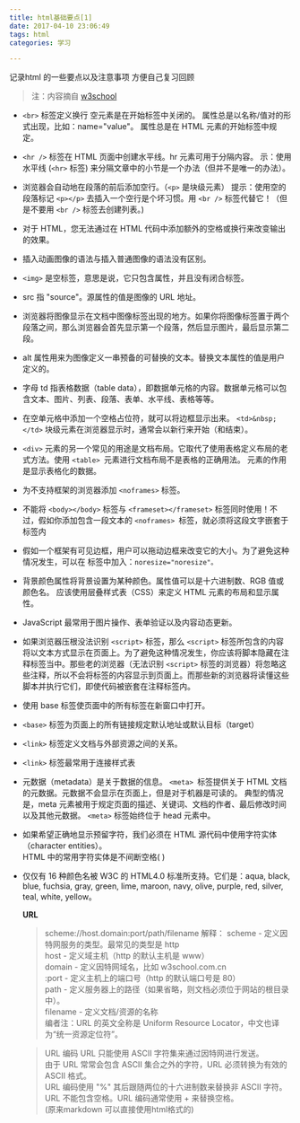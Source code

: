 ```yaml
---
title: html基础要点[1]
date: 2017-04-10 23:06:49
tags: html
categories: 学习

---
```


记录html 的一些要点以及注意事项
方便自己复习回顾  
<!--more-->
> 注：内容摘自 [w3school](http://www.w3school.com.cn/)  



- `<br>` 标签定义换行
空元素是在开始标签中关闭的。
属性总是以名称/值对的形式出现，比如：name="value"。
属性总是在 HTML 元素的开始标签中规定。

- `<hr />` 标签在 HTML 页面中创建水平线。hr 元素可用于分隔内容。
示：使用水平线 (`<hr>` 标签) 来分隔文章中的小节是一个办法（但并不是唯一的办法）。

- 浏览器会自动地在段落的前后添加空行。（`<p>` 是块级元素）
提示：使用空的段落标记 `<p></p>` 去插入一个空行是个坏习惯。用 `<br />` 标签代替它！（但是不要用 `<br />` 标签去创建列表。)

- 对于 HTML，您无法通过在 HTML 代码中添加额外的空格或换行来改变输出的效果。

- 插入动画图像的语法与插入普通图像的语法没有区别。

- `<img>` 是空标签，意思是说，它只包含属性，并且没有闭合标签。

- src 指 "source"。源属性的值是图像的 URL 地址。

- 浏览器将图像显示在文档中图像标签出现的地方。如果你将图像标签置于两个段落之间，那么浏览器会首先显示第一个段落，然后显示图片，最后显示第二段。

- alt 属性用来为图像定义一串预备的可替换的文本。替换文本属性的值是用户定义的。

- 字母 td 指表格数据（table data），即数据单元格的内容。数据单元格可以包含文本、图片、列表、段落、表单、水平线、表格等等。

- 在空单元格中添加一个空格占位符，就可以将边框显示出来。 `<td>&nbsp;</td>`
块级元素在浏览器显示时，通常会以新行来开始（和结束）。

- `<div>` 元素的另一个常见的用途是文档布局。它取代了使用表格定义布局的老式方法。使用 `<table> `元素进行文档布局不是表格的正确用法。<table> 元素的作用是显示表格化的数据。

- 为不支持框架的浏览器添加 `<noframes>` 标签。

- 不能将 `<body></body>` 标签与 `<frameset></frameset>` 标签同时使用！不过，假如你添加包含一段文本的 `<noframes> `标签，就必须将这段文字嵌套于 <body></body> 标签内

- 假如一个框架有可见边框，用户可以拖动边框来改变它的大小。为了避免这种情况发生，可以在 <frame> 标签中加入：`noresize="noresize"。`

- 背景颜色属性将背景设置为某种颜色。属性值可以是十六进制数、RGB 值或颜色名。
应该使用层叠样式表（CSS）来定义 HTML 元素的布局和显示属性。

- JavaScript 最常用于图片操作、表单验证以及内容动态更新。

- 如果浏览器压根没法识别 `<script>` 标签，那么 `<script>` 标签所包含的内容将以文本方式显示在页面上。为了避免这种情况发生，你应该将脚本隐藏在注释标签当中。那些老的浏览器（无法识别 `<script>` 标签的浏览器）将忽略这些注释，所以不会将标签的内容显示到页面上。而那些新的浏览器将读懂这些脚本并执行它们，即使代码被嵌套在注释标签内。


- 使用 base 标签使页面中的所有标签在新窗口中打开。 
- `<base>` 标签为页面上的所有链接规定默认地址或默认目标（target）

- `<link>` 标签定义文档与外部资源之间的关系。
- `<link>` 标签最常用于连接样式表

- 元数据（metadata）是关于数据的信息。
`<meta> `标签提供关于 HTML 文档的元数据。元数据不会显示在页面上，但是对于机器是可读的。
典型的情况是，meta 元素被用于规定页面的描述、关键词、文档的作者、最后修改时间以及其他元数据。
`<meta>` 标签始终位于 head 元素中。

- 如果希望正确地显示预留字符，我们必须在 HTML 源代码中使用字符实体（character entities）。  
HTML 中的常用字符实体是不间断空格(&nbsp;)

- 仅仅有 16 种颜色名被 W3C 的 HTML4.0 标准所支持。它们是：aqua, black, blue, fuchsia, gray, green, lime, maroon, navy, olive, purple, red, silver, teal, white, yellow。

**URL**
> scheme://host.domain:port/path/filename
解释：
scheme - 定义因特网服务的类型。最常见的类型是 http  
host - 定义域主机（http 的默认主机是 www）  
domain - 定义因特网域名，比如 w3school.com.cn  
:port - 定义主机上的端口号（http 的默认端口号是 80）  
path - 定义服务器上的路径（如果省略，则文档必须位于网站的根目录中）。  
filename - 定义文档/资源的名称  
编者注：URL 的英文全称是 Uniform Resource Locator，中文也译为“统一资源定位符”。  

> URL 编码
URL 只能使用 ASCII 字符集来通过因特网进行发送。  
由于 URL 常常会包含 ASCII 集合之外的字符，URL 必须转换为有效的 ASCII 格式。  
URL 编码使用 "%" 其后跟随两位的十六进制数来替换非 ASCII 字符。  
URL 不能包含空格。URL 编码通常使用 + 来替换空格。  
(原来markdown 可以直接使用html格式的)

